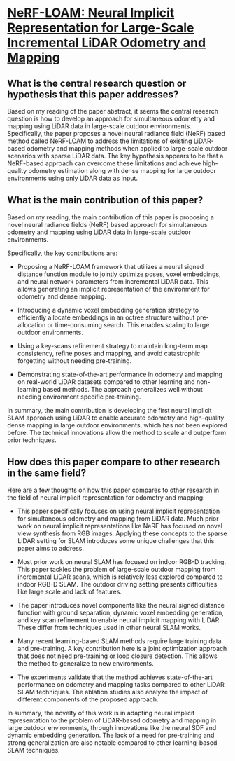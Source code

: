 # [NeRF-LOAM: Neural Implicit Representation for Large-Scale Incremental   LiDAR Odometry and Mapping](https://arxiv.org/abs/2303.10709)

## What is the central research question or hypothesis that this paper addresses?

 Based on my reading of the paper abstract, it seems the central research question is how to develop an approach for simultaneous odometry and mapping using LiDAR data in large-scale outdoor environments. Specifically, the paper proposes a novel neural radiance field (NeRF) based method called NeRF-LOAM to address the limitations of existing LiDAR-based odometry and mapping methods when applied to large-scale outdoor scenarios with sparse LiDAR data. The key hypothesis appears to be that a NeRF-based approach can overcome these limitations and achieve high-quality odometry estimation along with dense mapping for large outdoor environments using only LiDAR data as input.


## What is the main contribution of this paper?

 Based on my reading, the main contribution of this paper is proposing a novel neural radiance fields (NeRF) based approach for simultaneous odometry and mapping using LiDAR data in large-scale outdoor environments. 

Specifically, the key contributions are:

- Proposing a NeRF-LOAM framework that utilizes a neural signed distance function module to jointly optimize poses, voxel embeddings, and neural network parameters from incremental LiDAR data. This allows generating an implicit representation of the environment for odometry and dense mapping.

- Introducing a dynamic voxel embedding generation strategy to efficiently allocate embeddings in an octree structure without pre-allocation or time-consuming search. This enables scaling to large outdoor environments. 

- Using a key-scans refinement strategy to maintain long-term map consistency, refine poses and mapping, and avoid catastrophic forgetting without needing pre-training.

- Demonstrating state-of-the-art performance in odometry and mapping on real-world LiDAR datasets compared to other learning and non-learning based methods. The approach generalizes well without needing environment specific pre-training.

In summary, the main contribution is developing the first neural implicit SLAM approach using LiDAR to enable accurate odometry and high-quality dense mapping in large outdoor environments, which has not been explored before. The technical innovations allow the method to scale and outperform prior techniques.


## How does this paper compare to other research in the same field?

 Here are a few thoughts on how this paper compares to other research in the field of neural implicit representation for odometry and mapping:

- This paper specifically focuses on using neural implicit representation for simultaneous odometry and mapping from LiDAR data. Much prior work on neural implicit representations like NeRF has focused on novel view synthesis from RGB images. Applying these concepts to the sparse LiDAR setting for SLAM introduces some unique challenges that this paper aims to address.

- Most prior work on neural SLAM has focused on indoor RGB-D tracking. This paper tackles the problem of large-scale outdoor mapping from incremental LiDAR scans, which is relatively less explored compared to indoor RGB-D SLAM. The outdoor driving setting presents difficulties like large scale and lack of features.

- The paper introduces novel components like the neural signed distance function with ground separation, dynamic voxel embedding generation, and key scan refinement to enable neural implicit mapping with LiDAR. These differ from techniques used in other neural SLAM works.

- Many recent learning-based SLAM methods require large training data and pre-training. A key contribution here is a joint optimization approach that does not need pre-training or loop closure detection. This allows the method to generalize to new environments.

- The experiments validate that the method achieves state-of-the-art performance on odometry and mapping tasks compared to other LiDAR SLAM techniques. The ablation studies also analyze the impact of different components of the proposed approach.

In summary, the novelty of this work is in adapting neural implicit representation to the problem of LiDAR-based odometry and mapping in large outdoor environments, through innovations like the neural SDF and dynamic embedding generation. The lack of a need for pre-training and strong generalization are also notable compared to other learning-based SLAM techniques.
